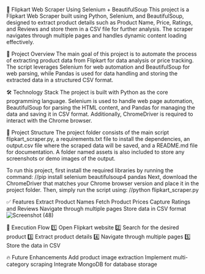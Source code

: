 📌 Flipkart Web Scraper Using Selenium + BeautifulSoup
This project is a Flipkart Web Scraper built using Python, Selenium, and BeautifulSoup, designed to extract product details such as Product Name, Price, Ratings, and Reviews and store them in a CSV file for further analysis. The scraper navigates through multiple pages and handles dynamic content loading effectively.

🚀 Project Overview
The main goal of this project is to automate the process of extracting product data from Flipkart for data analysis or price tracking. The script leverages Selenium for web automation and BeautifulSoup for web parsing, while Pandas is used for data handling and storing the extracted data in a structured CSV format.

🛠️ Technology Stack
The project is built with Python as the core programming language. Selenium is used to handle web page automation, BeautifulSoup for parsing the HTML content, and Pandas for managing the data and saving it in CSV format. Additionally, ChromeDriver is required to interact with the Chrome browser.

📂 Project Structure
The project folder consists of the main script flipkart_scraper.py, a requirements.txt file to install the dependencies, an output.csv file where the scraped data will be saved, and a README.md file for documentation. A folder named assets is also included to store any screenshots or demo images of the output.

To run this project, first install the required libraries by running the command:
//pip install selenium beautifulsoup4 pandas
Next, download the ChromeDriver that matches your Chrome browser version and place it in the project folder. Then, simply run the script using:
//python flipkart_scraper.py

✅ Features
Extract Product Names
Fetch Product Prices
Capture Ratings and Reviews
Navigate through multiple pages
Store data in CSV format
![Screenshot (48)](https://github.com/user-attachments/assets/6ac9245b-2c14-4fcc-bbb0-5bd7f242714e)

🎯 Execution Flow
1️⃣ Open Flipkart website
2️⃣ Search for the desired product
3️⃣ Extract product details
4️⃣ Navigate through multiple pages
5️⃣ Store the data in CSV

🔥 Future Enhancements
Add product image extraction
Implement multi-category scraping
Integrate MongoDB for database storage
